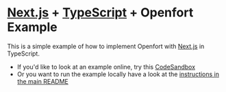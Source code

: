 # [Next.js](https://nextjs.org/) + [TypeScript](https://www.typescriptlang.org/) + Openfort Example

This is a simple example of how to implement Openfort with [Next.js](https://nextjs.org/) in TypeScript.

- If you'd like to look at an example online, try this [CodeSandbox](https://codesandbox.io/s/qnvyqe?file=/README.md)
- Or you want to run the example locally have a look at the [instructions in the main README](https://github.com/openfort-xyz/openfort-react/blob/main/README.md#running-examples-locally)
